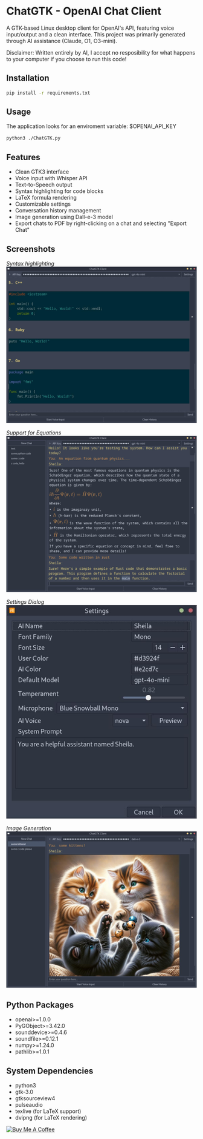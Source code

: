 # ChatGTK - OpenAI Chat Client

A GTK-based Linux desktop client for OpenAI's API, featuring voice input/output and a clean interface. This project was primarily generated through AI assistance (Claude, O1, O3-mini).

Disclaimer: Written entirely by AI, I accept no resposibility for what happens to your computer if you choose to run this code!

## Installation

```bash
pip install -r requirements.txt
```

## Usage
The application looks for an enviroment variable: $OPENAI_API_KEY

```bash
python3 ./ChatGTK.py
```

## Features

- Clean GTK3 interface
- Voice input with Whisper API
- Text-to-Speech output
- Syntax highlighting for code blocks
- LaTeX formula rendering
- Customizable settings
- Conversation history management
- Image generation using Dall-e-3 model
- Export chats to PDF by right-clicking on a chat and selecting "Export Chat"

## Screenshots

*Syntax highlighting*
![Code Feature](screenshots/syntax_highlight.jpg)

*Support for Equations*
![Formulae Feature](screenshots/formula.jpg)

*Settings Dialog*
![Settings Dialog](screenshots/settings.jpg)

*Image Generation*
![Image Generation](screenshots/images.jpg)

## Python Packages
- openai>=1.0.0
- PyGObject>=3.42.0
- sounddevice>=0.4.6
- soundfile>=0.12.1
- numpy>=1.24.0
- pathlib>=1.0.1

## System Dependencies
- python3
- gtk-3.0
- gtksourceview4
- pulseaudio
- texlive (for LaTeX support)
- dvipng (for LaTeX rendering)

<a href="https://www.buymeacoffee.com/rabfulton" target="_blank"><img src="https://cdn.buymeacoffee.com/buttons/v2/default-blue.png" alt="Buy Me A Coffee" style="height: 60px !important;width: 217px !important;" ></a>